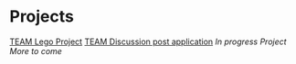 # Projects
[TEAM Lego Project](https://github.com/rubyg-2/Projects/tree/main/TEAM%20Lego%20Project)
[TEAM Discussion post application](https://github.com/rubyg-2/Projects/tree/main/CSE%20360%20Discussion%20Post%20Team%20Project) *In progress Project More to come*
